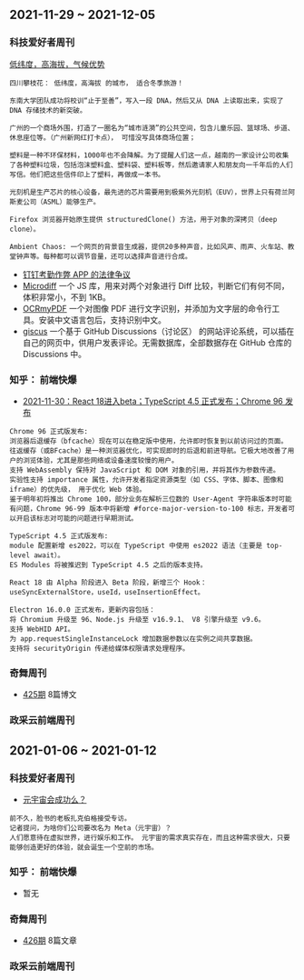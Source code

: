 ## 2021-11-29 ~ 2021-12-05

### 科技爱好者周刊
[低纬度，高海拔，气候优势](https://github.com/ruanyf/weekly/blob/master/docs/issue-186.md)
```
四川攀枝花： 低纬度，高海拔 的城市， 适合冬季旅游！

东南大学团队成功将校训“止于至善”，写入一段 DNA，然后又从 DNA 上读取出来，实现了 DNA 存储技术的新突破。

广州的一个商场外围，打造了一圈名为“城市涟漪”的公共空间，包含儿童乐园、篮球场、步道、休息座位等。（广州新网红打卡点）， 可惜没写具体商场位置；

塑料是一种不环保材料，1000年也不会降解。为了提醒人们这一点，越南的一家设计公司收集了各种塑料垃圾，包括泡沫塑料盒、塑料袋、塑料板等，然后邀请家人和朋友向一千年后的人们写信。他们把这些信件印上了塑料，再做成一本书。

光刻机是生产芯片的核心设备，最先进的芯片需要用到极紫外光刻机（EUV），世界上只有荷兰阿斯麦公司（ASML）能够生产。

Firefox 浏览器开始原生提供 structuredClone() 方法，用于对象的深拷贝（deep clone）。

Ambient Chaos: 一个网页的背景音生成器，提供20多种声音，比如风声、雨声、火车站、教堂钟声等。每种都可以调节音量，还可以选择声音进行合成。
```
* [钉钉考勤作弊 APP 的法律争议](https://www.toutiao.com/a7028533764280500744/?wid=1638677173372)
* [Microdiff](https://github.com/AsyncBanana/microdiff) 一个 JS 库，用来对两个对象进行 Diff 比较，判断它们有何不同，体积非常小，不到 1KB。
* [OCRmyPDF](https://ocrmypdf.readthedocs.io/en/latest/index.html) 一个对图像 PDF 进行文字识别，并添加为文字层的命令行工具。安装中文语言包后，支持识别中文。
* [giscus](https://giscus.app/zh-CN) 一个基于 GitHub Discussions（讨论区） 的网站评论系统，可以插在自己的网页中，供用户发表评论。无需数据库，全部数据存在 GitHub 仓库的 Discussions 中。

### 知乎： 前端快爆
* [2021-11-30：React 18进入beta；TypeScript 4.5 正式发布；Chrome 96 发布](https://zhuanlan.zhihu.com/p/439674973)
```
Chrome 96 正式版发布:
浏览器后退缓存（bfcache）现在可以在稳定版中使用，允许即时恢复到以前访问过的页面。
往返缓存（或BFcache）是一种浏览器优化，可实现即时的后退和前进导航。它极大地改善了用户的浏览体验，尤其是那些网络或设备速度较慢的用户。
支持 WebAssembly 保持对 JavaScript 和 DOM 对象的引用，并将其作为参数传递。
实验性支持 importance 属性，允许开发者指定资源类型（如 CSS、字体、脚本、图像和 iframe）的优先级， 用于优化 Web 体验。
鉴于明年初将推出 Chrome 100，部分业务在解析三位数的 User-Agent 字符串版本时可能有问题，Chrome 96-99 版本中将新增 #force-major-version-to-100 标志，开发者可以开启该标志对可能的问题进行早期测试。

TypeScript 4.5 正式版发布:
module 配置新增 es2022，可以在 TypeScript 中使用 es2022 语法（主要是 top-level await）。
ES Modules 将被推迟到 TypeScript 4.5 之后的版本支持。

React 18 由 Alpha 阶段进入 Beta 阶段，新增三个 Hook： useSyncExternalStore，useId，useInsertionEffect。

Electron 16.0.0 正式发布，更新内容包括：
将 Chromium 升级至 96、Node.js 升级至 v16.9.1、 V8 引擎升级至 v9.6。
支持 WebHID API。
为 app.requestSingleInstanceLock 增加数据参数以在实例之间共享数据。
支持将 securityOrigin 传递给媒体权限请求处理程序。
```

### 奇舞周刊
* [425期](https://weekly.75.team/issue425.html) 8篇博文

### 政采云前端周刊


## 2021-01-06 ~ 2021-01-12
### 科技爱好者周刊
* [元宇宙会成功么？](https://github.com/ruanyf/weekly/blob/master/docs/issue-187.md)
```
前不久，脸书的老板扎克伯格接受专访。
记者提问，为啥你们公司要改名为 Meta（元宇宙）？
人们愿意待在虚拟世界，进行娱乐和工作。 元宇宙的需求真实存在，而且这种需求很大，只要能够创造更好的体验，就会诞生一个空前的市场。
```


### 知乎： 前端快爆
* 暂无

### 奇舞周刊
* [426期](https://weekly.75.team/issue426.html) 8篇文章

### 政采云前端周刊

